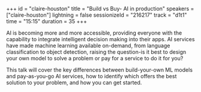 +++
id = "claire-houston"
title = "Build vs Buy- AI in production"
speakers = ["claire-houston"]
lightning = false
sessionizeId = "216217"
track = "d1t1"
time = "15:15"
duration = 35
+++

AI is becoming more and more accessible, providing everyone with the capability to integrate intelligent decision making into their apps. AI services have made machine learning available on-demand, from language classification to object detection, raising the question-is it best to design your own model to solve a problem or pay for a service to do it for you? 

This talk will cover the key differences between build-your-own ML models and pay-as-you-go AI services, how to identify which offers the best solution to your problem, and how you can get started.